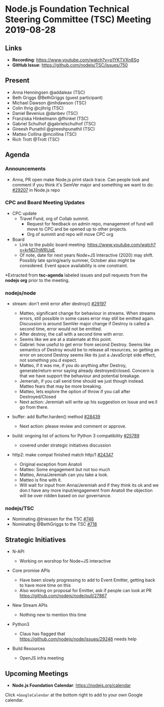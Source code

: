 # Node.js Foundation Technical Steering Committee (TSC) Meeting 2019-08-28

## Links

* **Recording**:  <https://www.youtube.com/watch?v=p1YKTVXn8Sg>
* **GitHub Issue**: <https://github.com/nodejs/TSC/issues/750>

## Present

* Anna Henningsen @addaleax (TSC)
* Beth Griggs @BethGriggs (guest participant)
* Michael Dawson @mhdawson (TSC)
* Colin Ihrig @cjihrig (TSC)
* Daniel Bevenius @danbev (TSC)
* Franziska Hinkelmann @fhinkel (TSC)
* Gabriel Schulhof @gabrielschulhof (TSC)
* Gireesh Punathil @gireeshpunathil (TSC)
* Matteo Collina @mcollina (TSC)
* Rich Trott @Trott (TSC)

## Agenda

### Announcements

* Anna, PR open make Node.js print stack trace. Can people look and comment if you think it's
  SemVer major and something we want to do: [#29207](https://github.com/nodejs/node/pull/29207) in Node.js repo

### CPC and Board Meeting Updates

* CPC update
  * Travel Fund, org of Collab summit.
    * Request for feedback on admin repo, management of fund will move to CPC and be
        opened up to other projects.
    * Org of summit and repo will move CPC org
* Board
  * Link to the public board meeting: <https://www.youtube.com/watch?v=krND7nWRUqE>
  * Of note, date for next years Node+JS Interactive (2020) may shift. Possibly late spring/early
      summer, October also might be considered. Event space availability is one constraint.

*Extracted from **tsc-agenda** labeled issues and pull requests from the **nodejs org** prior to the meeting.

### nodejs/node

* stream: don't emit error after destroy() [#29197](https://github.com/nodejs/node/pull/29197)
  * Matteo, significant change for behaviour in streams. When streams errors, still possible
    in some cases error may still be emitted again.  Discussion is around SemVer major change
    if Destroy is called a second time, error would not be emitted.
  * After destroy, the call with a second time with error.
  * Seems like we are at a stalemate at this point.
  * Gabriel: how useful to get error from second Destroy.  Seems like semantics of Destroy
    would be to release all resources, so getting an error on second Destroy seems like its just
    a JavaScript side effect, not something you.d expect.
  * Matteo, if it was me, if you do anything after Destroy, generate/return error saying already
    destroyed/closed.  Concern is that we have support the behaviour and potential breakage.
  * Jemeriah, if you call send time should we just though instead. Matteo fears that may be more
    breaking.
  * Matteo, lets explore the option of throw if you call after Destroyed/Closed
  * Next action: Jeremiah will write up his suggestion on Issue and we.ll go from there.

* buffer: add Buffer.harden() method [#28439](https://github.com/nodejs/node/pull/28439)
  * Next action: please review and comment or approve.

* build: ongoing list of actions for Python 3 compatibility [#25789](https://github.com/nodejs/node/issues/25789)
  * covered under strategic initiatives discussion

* http2: make compat finished match http/1 [#24347](https://github.com/nodejs/node/pull/24347)
  * Original exception from Anatoli
  * Matteo: Some engagement but not too much
  * Matteo, Anna/Jeremiah can you take a look.
  * Matteo is fine with it.
  * Will wait for input from Anna/Jeremiah and if they think its ok and we don.t have any more
    input/engagement from Anatoli the objection will be over ridden based on our governance.

### nodejs/TSC

* Nominating @tniessen for the TSC [#746](https://github.com/nodejs/TSC/issues/746)
* Nominating @BethGriggs to the TSC [#718](https://github.com/nodejs/TSC/issues/718)

## Strategic Initiatives

* N-API
  * Working on worshop for Node+JS interactive

* Core promise APIs
  * Have been slowly progressing to add to Event Emitter, getting back to have more time on this
  * Also working on proposal for Emitter, ask if people can look at PR
    <https://github.com/nodejs/node/pull/27867>

* New Stream APIs
  * Nothing new to mention this time

* Python3
  * Claus has flagged that  <https://github.com/nodejs/node/issues/29246> needs help

* Build Resources
  * OpenJS infra meeting

## Upcoming Meetings

* **Node.js Foundation Calendar**: <https://nodejs.org/calendar>

Click `+GoogleCalendar` at the bottom right to add to your own Google calendar.
